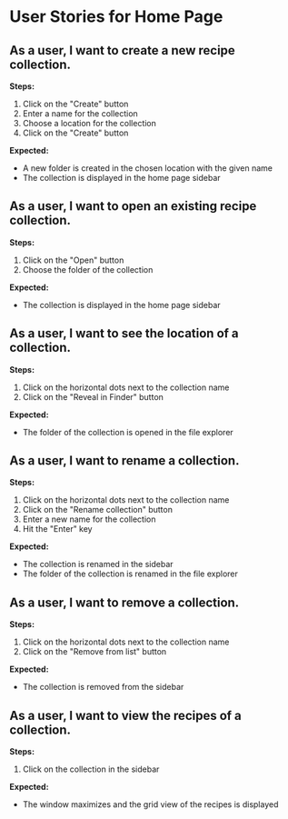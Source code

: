 # User Stories for Home Page

## As a user, I want to create a new recipe collection.

**Steps:**
1. Click on the "Create" button
2. Enter a name for the collection
3. Choose a location for the collection
4. Click on the "Create" button

**Expected:**
- A new folder is created in the chosen location with the given name
- The collection is displayed in the home page sidebar

## As a user, I want to open an existing recipe collection.

**Steps:**
1. Click on the "Open" button
2. Choose the folder of the collection

**Expected:**
- The collection is displayed in the home page sidebar

## As a user, I want to see the location of a collection.

**Steps:**
1. Click on the horizontal dots next to the collection name
2. Click on the "Reveal in Finder" button

**Expected:**
- The folder of the collection is opened in the file explorer

## As a user, I want to rename a collection.

**Steps:**
1. Click on the horizontal dots next to the collection name
2. Click on the "Rename collection" button
3. Enter a new name for the collection
4. Hit the "Enter" key

**Expected:**
- The collection is renamed in the sidebar
- The folder of the collection is renamed in the file explorer

## As a user, I want to remove a collection.

**Steps:**
1. Click on the horizontal dots next to the collection name
2. Click on the "Remove from list" button

**Expected:**
- The collection is removed from the sidebar

## As a user, I want to view the recipes of a collection.

**Steps:**
1. Click on the collection in the sidebar

**Expected:**
- The window maximizes and the grid view of the recipes is displayed
